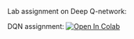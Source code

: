 Lab assignment on Deep Q-network:

DQN assignment: [![Open In Colab](https://colab.research.google.com/assets/colab-badge.svg)](https://colab.research.google.com/github/girafe-ai/ml-course/blob/22s_harbour_dlia/homeworks/lab02_dqn/lab02_dqn.ipynb)
